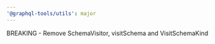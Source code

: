 ```yaml
---
'@graphql-tools/utils': major
---
```


BREAKING - Remove SchemaVisitor, visitSchema and VisitSchemaKind

